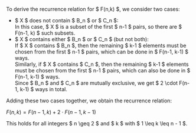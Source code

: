 To derive the recurrence relation for $ F(n,k) $, we consider two cases:

<ul>
    <li> $ X $ does not contain $ B_n $ or $ C_n $: <br/> 
    In this case, $ X $ is a subset of the first $ n-1 $ pairs, so there are $ F(n-1, k) $ such subsets.
    <li> $ X $ contains either $ B_n $ or $ C_n $ (but not both): <br/> 
    If $ X $ contains $ B_n $, then the remaining $ k-1 $ elements must be chosen from the first $ n-1 $ pairs, which can be done in $ F(n-1, k-1) $ ways. <br/> 
    Similarly, if $ X $ contains $ C_n $, then the remaining $ k-1 $ elements must be chosen from the first $ n-1 $ pairs, which can also be done in $ F(n-1, k-1) $ ways. <br/> 
    Since $ B_n $ and $ C_n $ are mutually exclusive, we get $ 2 \cdot F(n-1, k-1) $ ways in total.
</ul>

Adding these two cases together, we obtain the recurrence relation:

$F(n,k) = F(n-1,k) + 2 \cdot F(n-1,k-1)$

This holds for all integers $ n \geq 2 $ and $ k $ with $ 1 \leq k \leq n - 1 $.
